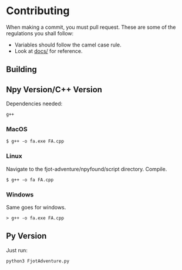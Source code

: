 # Contributing
When making a commit, you must pull request. These are some of the regulations you shall follow:

- Variables should follow the camel case rule.
- Look at [docs/](./docs) for reference.

## Building
## Npy Version/C++ Version
Dependencies needed:

```
g++
```

### MacOS
```
$ g++ -o fa.exe FA.cpp
```

### Linux 
Navigate to the fjot-adventure/npyfound/script directory. Compile.
```
$ g++ -o fa FA.cpp
```
### Windows
Same goes for windows.
```
> g++ -o fa.exe FA.cpp
```

## Py Version
Just run:

```
python3 FjotAdventure.py
```

